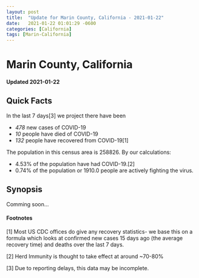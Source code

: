 ```yaml
---
layout: post
title:  "Update for Marin County, California - 2021-01-22"
date:   2021-01-22 01:01:29 -0600
categories: [California]
tags: [Marin-California]
---
```


# Marin County, California
#### Updated 2021-01-22

## Quick Facts

In the last 7 days[3] we project there have been
- *478* new cases of COVID-19
- *10* people have died of COVID-19
- *132* people have recovered from COVID-19[1]

The population in this census area is 258826. By our calculations:
- 4.53% of the population have had COVID-19.[2]
- 0.74% of the population or 1910.0 people are actively fighting the virus.

## Synopsis

Comming soon...


#### Footnotes

[1] Most US CDC offices do give any recovery statistics- we base this on a formula which looks at confirmed new cases
15 days ago (the average recovery time) and deaths over the last 7 days.

[2] Herd Immunity is thought to take effect at around ~70-80%

[3] Due to reporting delays, this data may be incomplete.
 
    